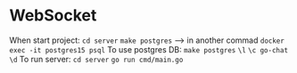 # WebSocket

When start project: `cd server` `make postgres` --> in another commad `docker exec -it postgres15 psql`
To use postgres DB: `make postgres`     `\l`    `\c go-chat`    `\d`
To run server: `cd server`  `go run cmd/main.go`